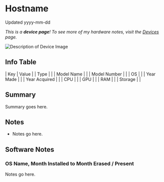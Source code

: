 # Hostname

Updated yyyy-mm-dd

*This is a **device page**! To see more of my hardware notes, visit the [Devices](../devices) page.*

![Description of Device Image](path-to-device-image)

## Info Table

| Key           | Value                         |
| Type          |                               |
| Model Name    |                               |
| Model Number  |                               |
| OS            |                               |
| Year Made     |                               |
| Year Acquired |                               |
| CPU           |                               |
| GPU           |                               |
| RAM           |                               |
| Storage       |                               |

## Summary

Summary goes here.

## Notes

- Notes go here.

## Software Notes

### OS Name, Month Installed to Month Erased / Present

Notes go here.